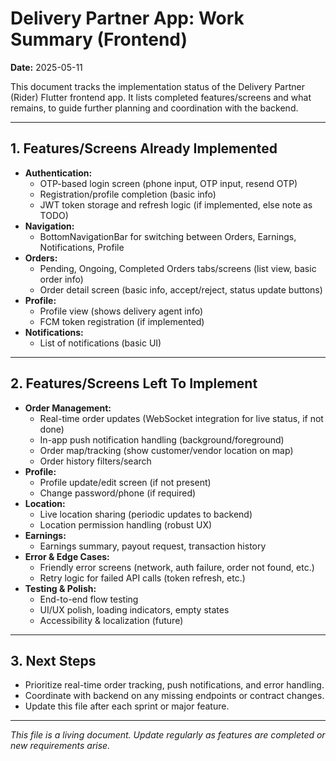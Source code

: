 # Delivery Partner App: Work Summary (Frontend)

**Date:** 2025-05-11

This document tracks the implementation status of the Delivery Partner (Rider) Flutter frontend app. It lists completed features/screens and what remains, to guide further planning and coordination with the backend.

---

## 1. Features/Screens Already Implemented

- **Authentication:**
  - OTP-based login screen (phone input, OTP input, resend OTP)
  - Registration/profile completion (basic info)
  - JWT token storage and refresh logic (if implemented, else note as TODO)
- **Navigation:**
  - BottomNavigationBar for switching between Orders, Earnings, Notifications, Profile
- **Orders:**
  - Pending, Ongoing, Completed Orders tabs/screens (list view, basic order info)
  - Order detail screen (basic info, accept/reject, status update buttons)
- **Profile:**
  - Profile view (shows delivery agent info)
  - FCM token registration (if implemented)
- **Notifications:**
  - List of notifications (basic UI)

---

## 2. Features/Screens Left To Implement

- **Order Management:**
  - Real-time order updates (WebSocket integration for live status, if not done)
  - In-app push notification handling (background/foreground)
  - Order map/tracking (show customer/vendor location on map)
  - Order history filters/search
- **Profile:**
  - Profile update/edit screen (if not present)
  - Change password/phone (if required)
- **Location:**
  - Live location sharing (periodic updates to backend)
  - Location permission handling (robust UX)
- **Earnings:**
  - Earnings summary, payout request, transaction history
- **Error & Edge Cases:**
  - Friendly error screens (network, auth failure, order not found, etc.)
  - Retry logic for failed API calls (token refresh, etc.)
- **Testing & Polish:**
  - End-to-end flow testing
  - UI/UX polish, loading indicators, empty states
  - Accessibility & localization (future)

---

## 3. Next Steps
- Prioritize real-time order tracking, push notifications, and error handling.
- Coordinate with backend on any missing endpoints or contract changes.
- Update this file after each sprint or major feature.

---

*This file is a living document. Update regularly as features are completed or new requirements arise.*
